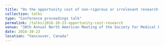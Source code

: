 ```yaml
---
title: "On the opportunity cost of non-rigorous or irrelevant research: Implications for economic evaluation"
collection: talks
type: "Conference proceedings talk"
permalink: /talks/2016-10-23-opportunity-cost-research
venue: "38th Annual North American Meeting of the Society for Medical Decision Making"
date: 2016-10-23
location: "Vancouver, Canada"
---
```


